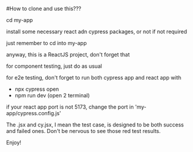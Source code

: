 #How to clone and use this???

cd my-app

install some necessary react adn cypress packages, or not if not required

just remember to cd into my-app

anyway, this is a ReactJS project, don't forget that

for component testing, just do as usual

for e2e testing, don't forget to run both cypress app and react app with
- npx cypress open
- npm run dev
(open 2 terminal)

if your react app port is not 5173, change the port in 'my-app/cypress.config.js'

The .jsx and cy.jsx, I mean the test case, is designed to be both success and failed ones. Don't be nervous to see those red test results.

Enjoy!